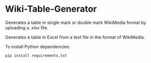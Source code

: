 # Wiki-Table-Generator

Generates a table in single mark or double mark WikiMedia format by uploading a .xlsx file.

Generates a table in Excel from a text file in the format of WikiMedia.

To install Python dependencies:
```
pip install requirements.txt
```

